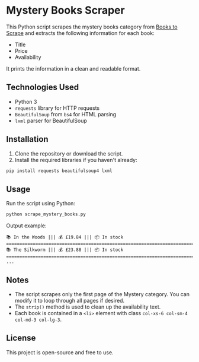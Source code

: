 # Mystery Books Scraper

This Python script scrapes the mystery books category from [Books to Scrape](https://books.toscrape.com) and extracts the following information for each book:

* Title
* Price
* Availability

It prints the information in a clean and readable format.

## Technologies Used

* Python 3
* `requests` library for HTTP requests
* `BeautifulSoup` from `bs4` for HTML parsing
* `lxml` parser for BeautifulSoup

## Installation

1. Clone the repository or download the script.
2. Install the required libraries if you haven't already:

```bash
pip install requests beautifulsoup4 lxml
```

## Usage

Run the script using Python:

```bash
python scrape_mystery_books.py
```

Output example:

```
📚 In the Woods ||| 💰 £19.84 ||| 📦 In stock
==========================================================================================
📚 The Silkworm ||| 💰 £23.88 ||| 📦 In stock
==========================================================================================
...
```

## Notes

* The script scrapes only the first page of the Mystery category. You can modify it to loop through all pages if desired.
* The `strip()` method is used to clean up the availability text.
* Each book is contained in a `<li>` element with class `col-xs-6 col-sm-4 col-md-3 col-lg-3`.

## License

This project is open-source and free to use.

